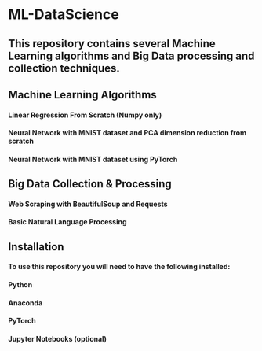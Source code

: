 # ML-DataScience

## This repository contains several Machine Learning algorithms and Big Data processing and collection techniques.

## Machine Learning Algorithms 
#### Linear Regression From Scratch (Numpy only)
#### Neural Network with MNIST dataset and PCA dimension reduction from scratch
#### Neural Network with MNIST dataset using PyTorch

## Big Data Collection & Processing
#### Web Scraping with BeautifulSoup and Requests
#### Basic Natural Language Processing

## Installation
#### To use this repository you will need to have the following installed:
#### Python
#### Anaconda
#### PyTorch
#### Jupyter Notebooks (optional)

